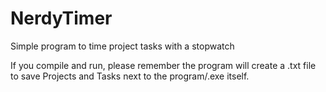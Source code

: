 NerdyTimer
==========

Simple program to time project tasks with a stopwatch

If you compile and run, please remember the program will create a .txt file to save Projects and Tasks next to the program/.exe itself.
